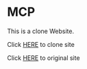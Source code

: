 # MCP

This is a clone Website.

Click [HERE](http://mcp.xyz8848.com) to clone site

Click [HERE](http://www.modcoderpack.com/) to original site
